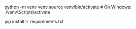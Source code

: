 python -m venv venv
source venv/bin/activate  # On Windows: .\venv\Scripts\activate

pip install -r requirements.txt
